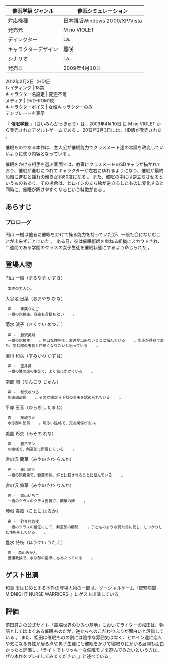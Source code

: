 催眠学級  ジャンル  |  催眠シミュレーション   
---|---  
対応機種  |  日本語版Windows 2000/XP/Vista     
発売元  |  M no VIOLET     
ディレクター  |  La.   
キャラクターデザイン  |  雛咲     
シナリオ  |  La.   
発売日  |  2009年4月10日      
2012年2月3日（HD版）  
レイティング  |  18禁   
キャラクター名設定  |  変更不可   
メディア  |  DVD-ROM1枚   
キャラクターボイス  |  女性キャラクターのみ   
テンプレートを表示  
  
『 **催眠学級** 』（さいみんがっきゅう）は、2009年4月10日 に  M no VIOLET  から発売されたアダルトゲームである    。
2012年2月3日には、HD版が発売された    。

催眠ものである本作は、主人公が催眠能力でクラスメート達の常識を改変していいように使う内容となっている    。

催眠をかける相手を選ぶ画面では、教室にクラスメートのSDキャラが描かれており、催眠が進むにつれてキャラクターが左右にゆれるようになり、催眠が最終段階に進むと揺れの傾きが約80度になる
  。
また、催眠の中には逆立ちさせるというものもあり、その場合は、ヒロインの立ち絵が逆立ちしたものに変化すると同時に、催眠が解けやすくなるという特徴がある
  。

##  あらすじ  

###  プロローグ  

円山 一樹は他者に催眠をかけて操る能力を持っていたが、一般社会になじむことが出来ずことにいた    。
ある日、彼は催眠術師を束ねる組織にスカウトされ、二週間である学園のクラスの女子生徒を催眠状態にするよう命じられた    。

##  登場人物  

円山 一樹（まるやま かずき）

     本作の主人公。 
大谷地 日菜（おおやち ひな）

     声 -  青葉りんご   
     一樹の同級生。容姿も言動も幼い    。 
菊水 滅子（きくすい めつこ）

     声 -  藤沢美月   
     一樹の同級生    。無口な性格で、友達が出来ないことに悩んでいる    。水泳が得意であり、同じ部の玉音と仲良くなりたいと思っている    。 
澄川 和葉（すみかわ かずは）

     声 -  宝井葵   
     一樹の隣の席の生徒で、よく気にかけている    。 
南郷 潤（なんごう じゅん）

     声 -  都筑なつる   
     剣道部部長    。その立場から下駄の着用を認められている    。 
平岸 玉音（ひらぎし たまね）

     声 -  桜城ちか 
     水泳部の部員    。明るい性格で、交友関係が広い。 
美園 玲奈（みその れな）

     声 -  春日アン   
     お嬢様で、剣道部に所属している    。 
宮の沢 蘭華（みやのさわ らんか）

     声 -  逢川奈々   
     一樹の同級生で、鈴華の妹。姉と比較されることに悩んでいる    。 
宮の沢 鈴華（みやのさわ りんか）

     声 -  森山いちご 
     一樹のクラスのクラス委員で、蘭華の姉    。 
琴似 春霞（ことに はるか）

     声 -  野々村紗夜 
     一樹のクラスの担任にして、剣道部の顧問    。子どものような見た目に反し、しっかりした性格をしている    。 
豊水 詩枝（ほうすい うたえ）

     声 - 森山みかん   
     養護教諭で、水泳部の指導にもあたっている    。 

##  ゲスト出演  

和葉    をはじめとする本作の登場人物の一部は、ソーシャルゲーム『夜緊病闘-MIDNIGHT NURSE WARRIORS-』にゲスト出演している。

##  評価  

前田尋之の公式サイト「電脳世界のひみつ基地」においてライターの松田は、物語としてはよくある催眠ものだが、逆立ちへのこだわりぶりが面白いと評価している
  。
また、松田は催眠ものの割には陰惨な雰囲気はなく、ヒロイン達に恋人や気になる異性が居る点や男子生徒にも催眠をかけて寝取りにかかる展開も面白かったと評価し、「ライトでトリッキーな催眠モノを遊んでみたいという方は、ぜひ本作をプレイしてみてください。」と述べている
  。

